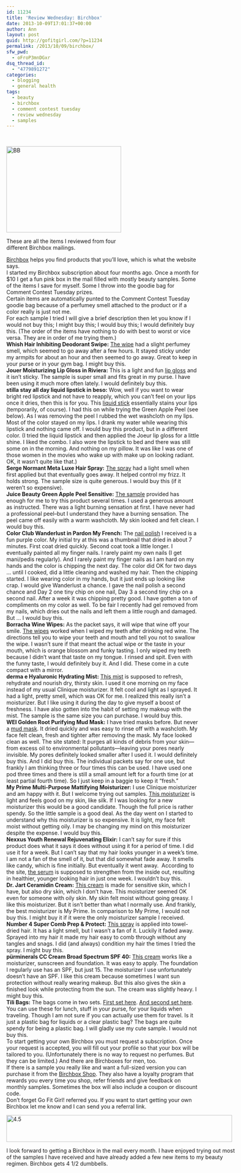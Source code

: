 ```yaml
---
id: 11234
title: 'Review Wednesday: Birchbox'
date: 2013-10-09T17:01:37+00:00
author: Ann
layout: post
guid: http://gofitgirl.com/?p=11234
permalink: /2013/10/09/birchbox/
sfw_pwd:
  - oFroP3mnDGxr
dsq_thread_id:
  - "4779891272"
categories:
  - blogging
  - general health
tags:
  - beauty
  - birchbox
  - comment contest tuesday
  - review wednesday
  - samples
---
```

&nbsp;  


<div id="attachment_11265" style="width: 310px" class="wp-caption alignleft">
  <a href="http://gofitgirl.com/2013/10/birchbox/img_4828/" rel="attachment wp-att-11265"><img class="size-medium wp-image-11265" alt="BB" src="http://gofitgirl.com/wp-content/uploads/2013/09/IMG_4828-300x225.jpg" width="300" height="225" /></a>
  
  <p class="wp-caption-text">
    These are all the items I reviewed from four different Birchbox mailings. 
  </p>
</div>

  
[Birchbox](http://www.birchbox.com) helps you find products that you&#8217;ll love, which is what the website says.  
I started my Birchbox subscription about four months ago. Once a month for $10 I get a fun pink box in the mail filled with mostly beauty samples. Some of the items I save for myself. Some I throw into the goodie bag for Comment Contest Tuesday prizes.  
Certain items are automatically punted to the Comment Contest Tuesday goodie bag because of a perfumey smell attached to the product or if a color really is just not me.  
For each sample I tried I will give a brief description then let you know if I would not buy this; I might buy this; I would buy this; I would definitely buy this. (The order of the items have nothing to do with best to worst or vice versa. They are in order of me trying them.)  
**Whish Hair Inhibiting Deodorant Swipe:** [The wipe](http://www.birchbox.com/shop/whish-hair-inhibiting-deodorant-swipes) had a slight perfumey smell, which seemed to go away after a few hours. It stayed sticky under my armpits for about an hour and then seemed to go away. Great to keep in your purse or in your gym bag. I might buy this.  
**Jouer Moisturizing Lip Gloss in Riviera:** This is a light and fun [lip gloss](http://www.birchbox.com/shop/jouer-moisturizing-lip-gloss-203) and it isn&#8217;t sticky. The sample is super small and fits great in my purse. I have been using it much more often lately. I would definitely buy this.  
**stilla stay all day liquid lipstick in beso:** Wow, well if you want to wear bright red lipstick and not have to reapply, which you can&#8217;t feel on your lips once it dries, then this is for you. This [liquid stick](http://www.birchbox.com/shop/stila-stay-all-day-lipstick) essentially stains your lips (temporarily, of course). I had this on while trying the Green Apple Peel (see below). As I was removing the peel I rubbed the wet washcloth on my lips. Most of the color stayed on my lips. I drank my water while wearing this lipstick and nothing came off. I would buy this product, but in a different color. (I tried the liquid lipstick and then applied the Joeur lip gloss for a little shine. I liked the combo. I also wore the lipstick to bed and there was still some on in the morning. And nothing on my pillow. It was like I was one of those women in the movies who wake up with make up on looking radiant. OK, it wasn&#8217;t quite like that.)  
**Serge Normant Meta Luxe Hair Spray:** [The spray](http://www.birchbox.com/shop/serge-normant-meta-luxe-hair-spray) had a light smell when first applied but that eventually goes away. It helped control my frizz. It holds strong. The sample size is quite generous. I would buy this (if it weren&#8217;t so expensive).  
**Juice Beauty Green Apple Peel Sensitive:** [The sample](http://www.birchbox.com/shop/juice-beauty-green-apple-peel-sensitive-strength) provided has enough for me to try this product several times. I used a generous amount as instructed. There was a light burning sensation at first. I have never had a professional peel&#8211;but I understand they have a burning sensation. The peel came off easily with a warm washcloth. My skin looked and felt clean. I would buy this.  
**Color Club Wanderlust in Pardon My French:** The [nail polish](http://www.birchbox.com/shop/color-club-wanderlust-collection) I received is a fun purple color. My initial try at this was a thumbnail that dried in about 7 minutes. First coat dried quickly. Second coat took a little longer. I eventually painted all my finger nails. I rarely paint my own nails (I get mani/pedis regularly). And I rarely paint my finger nails as I am hard on my hands and the color is chipping the next day. The color did OK for two days &#8230; until I cooked, did a little cleaning and washed my hair. Then the chipping started. I like wearing color in my hands, but it just ends up looking like crap. I would give Wanderlust a chance. I gave the nail polish a second chance and Day 2 one tiny chip on one nail, Day 3 a second tiny chip on a second nail. After a week it was chipping pretty good. I have gotten a ton of compliments on my color as well. To be fair I recently had gel removed from my nails, which dries out the nails and left them a little rough and damaged. But &#8230; I would buy this.  
**Borracha Wine Wipes:** As the packet says, it will wipe that wine off your smile. [The wipes](http://www.birchbox.com/shop/borracha-wine-wipes) worked when I wiped my teeth after drinking red wine. The directions tell you to wipe your teeth and mouth and tell you not to swallow the wipe. I wasn&#8217;t sure if that meant the actual wipe or the taste in your mouth, which is orange blossom and funky tasting. I only wiped my teeth because I didn&#8217;t want that taste on my tongue. I rinsed and spit. Even with the funny taste, I would definitely buy it. And I did. These come in a cute compact with a mirror.  
**derma e Hyaluronic Hydrating Mist:** [This mist](http://www.birchbox.com/shop/derma-e-hydrating-mist-with-hyaluronic-acid) is supposed to refresh, rehydrate and nourish dry, thirsty skin. I used it one morning on my face instead of my usual Clinique moisturizer. It felt cool and light as I sprayed. It had a light, pretty smell, which was OK for me. I realized this really isn&#8217;t a moisturizer. But I like using it during the day to give myself a boost of freshness. I have also gotten into the habit of setting my makeup with the mist. The sample is the same size you can purchase. I would buy this.  
**WEI Golden Root Purifying Mud Mask:** I have tried masks before. But never a [mud mask](http://www.birchbox.com/shop/wei-golden-root-mud-masks). It dried quickly and was easy to rinse off with a washcloth. My face felt clean, fresh and tighter after removing the mask. My face looked clean as well. The site stated: It purges all kinds of debris from your skin—from excess oil to environmental pollutants—leaving your pores nearly invisible. My pores definitely looked smaller after I used it. I would definitely buy this. And I did buy this. The individual packets say for one use, but frankly I am thinking three or four times this can be used. I have used one pod three times and there is still a small amount left for a fourth time (or at least partial fourth time). So I just keep in a baggie to keep it &#8220;fresh.&#8221;  
**My Prime Multi-Purpose Mattifying Moisturizer:** I use Clinique moisturizer and am happy with it. But I welcome trying out samples. [This moisturizer](http://www.birchbox.com/shop/my-skincare-multi-purpose-mattifying-moisturizer) is light and feels good on my skin, like silk. If I was looking for a new moisturizer this would be a good candidate. Though the full price is rather spendy. So the little sample is a good deal. As the day went on I started to understand why this moisturizer is so expensive. It is light, my face felt moist without getting oily. I may be changing my mind on this moisturizer despite the expense. I would buy this.  
**Nexxus Youth Renewal Rejuvenating Elixir:** I can&#8217;t say for sure if this product does what it says it does without using it for a period of time. I did use it for a week. But I can&#8217;t say that my hair looks younger in a week&#8217;s time. I am not a fan of the smell of it, but that did somewhat fade away. It smells like candy, which is fine initially. But eventually it went away.  According to the site, [the serum](http://www.birchbox.com/shop/nexxus-youth-renewal-rejuvenating-elixir.) is supposed to strengthen from the inside out, resulting in healthier, younger looking hair in just one week. I wouldn&#8217;t buy this.  
**Dr. Jart Ceramidin Cream:** [This cream](http://www.birchbox.com/shop/dr-jart-ceramidin-cream) is made for sensitive skin, which I have, but also dry skin, which I don&#8217;t have. This moisturizer seemed OK even for someone with oily skin. My skin felt moist without going greasy. I like this moisturizer. But it isn&#8217;t better than what I normally use. And frankly, the best moisturizer is My Prime. In comparison to My Prime, I would not buy this. I might buy it if it were the only moisturizer sample I received.  
**Number 4 Super Comb Prep & Protect:** [This spray](http://www.birchbox.com/shop/number-4-super-comp-prep-protect) is applied into towel-dried hair. It has a light smell, but I wasn&#8217;t a fan of it. Luckily it faded away. Sprayed into my hair it made my hair easy to comb through without any tangles and snags. I did (and always) condition my hair the times I tried the spray. I might buy this.  
**pürminerals CC Cream Broad Spectrum SPF 40:** [This cream](http://www.birchbox.com/shop/pur-minerals-cc-cream) works like a moisturizer, sunscreen and foundation. It was easy to apply. The foundation I regularly use has an SPF, but just 15. The moisturizer I use unfortunately doesn&#8217;t have an SPF. I like this cream because sometimes I want sun protection without really wearing makeup. But this also gives the skin a finished look while protecting from the sun. The cream was slightly heavy. I might buy this.  
**Tili Bags:** The bags come in two sets. [First set here](http://www.birchbox.com/shop/tili-bags1-quart). [And second set here](http://www.birchbox.com/shop/tili-bags-2-quart). You can use these for lunch, stuff in your purse, for your liquids when traveling. Though I am not sure if you can actually use them for travel. Is it just a plastic bag for liquids or a clear plastic bag? The bags are quite spendy for being a plastic bag. I will gladly use my cute sample. I would not buy this.  
To start getting your own Birchbox you must request a subscription. Once your request is accepted, you will fill out your profile so that your box will be tailored to you. (Unfortunately there is no way to request no perfumes. But they can be limited.) And there are Birchboxes for men, too.  
If there is a sample you really like and want a full-sized version you can purchase it from the [Birchbox Shop](http://www.birchbox.com/shop/). They also have a loyalty program that rewards you every time you shop, refer friends and give feedback on monthly samples. Sometimes the box will also include a coupon or discount code.  
Don&#8217;t forget Go Fit Girl! referred you. If you want to start getting your own Birchbox let me know and I can send you a referral link.  


<div id="attachment_10616" style="width: 600px" class="wp-caption aligncenter">
  <a href="http://gofitgirl.com/2013/05/review-wednesday-dry-shampoo/4half-6/" rel="attachment wp-att-10616"><img class="size-large wp-image-10616" alt="4.5" src="http://gofitgirl.com/wp-content/uploads/2013/05/4half-1024x123.jpg" width="590" height="70" /></a>
  
  <p class="wp-caption-text">
    I look forward to getting a Birchbox in the mail every month. I have enjoyed trying out most of the samples I have received and have already added a few new items to my beauty regimen. Birchbox gets 4 1/2 dumbbells.
  </p>
</div>